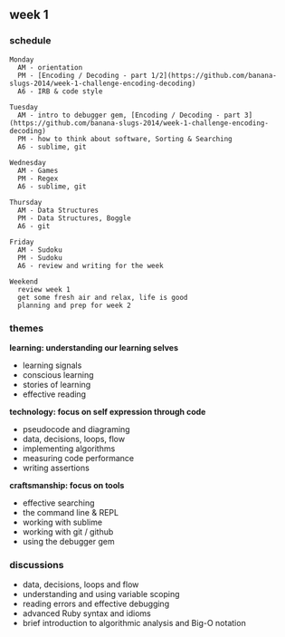 ## week 1

### schedule

```text
Monday
  AM - orientation
  PM - [Encoding / Decoding - part 1/2](https://github.com/banana-slugs-2014/week-1-challenge-encoding-decoding)
  A6 - IRB & code style

Tuesday
  AM - intro to debugger gem, [Encoding / Decoding - part 3](https://github.com/banana-slugs-2014/week-1-challenge-encoding-decoding)
  PM - how to think about software, Sorting & Searching
  A6 - sublime, git

Wednesday
  AM - Games
  PM - Regex
  A6 - sublime, git

Thursday
  AM - Data Structures
  PM - Data Structures, Boggle
  A6 - git

Friday
  AM - Sudoku
  PM - Sudoku
  A6 - review and writing for the week

Weekend
  review week 1
  get some fresh air and relax, life is good
  planning and prep for week 2
```

### themes

**learning: understanding our learning selves**
- learning signals
- conscious learning
- stories of learning
- effective reading

**technology: focus on self expression through code**
- pseudocode and diagraming
- data, decisions, loops, flow
- implementing algorithms
- measuring code performance
- writing assertions

**craftsmanship: focus on tools**
- effective searching
- the command line & REPL
- working with sublime
- working with git / github
- using the debugger gem

### discussions

- data, decisions, loops and flow
- understanding and using variable scoping
- reading errors and effective debugging
- advanced Ruby syntax and idioms
- brief introduction to algorithmic analysis and Big-O notation
